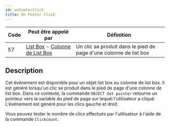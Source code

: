 ```yaml
---
id: onFooterClick
title: On Footer Click
---
```


| Code | Peut être appelé par                                                                                                  | Définition                                                        |
| ---- | --------------------------------------------------------------------------------------------------------------------- | ----------------------------------------------------------------- |
| 57   | [List Box](FormObjects/listbox_overview.md) - [Colonne de List Box](FormObjects/listbox_overview.md#list-box-columns) | Un clic se produit dans le pied de page d'une colonne de list box |


## Description

Cet événement est disponible pour un objet list box ou colonne de list box. Il est généré lorsqu'un clic se produit dans le pied de page d'une colonne de list box. Dans ce contexte, la commande `OBJECT Get pointer` retourne un pointeur vers la variable du pied de page sur lequel l'utilisateur a cliqué. L'événement est généré pour les clics gauche et droit.

Vous pouvez tester le nombre de clics effectués par l'utilisateur à l'aide de la commande `Clickcount`.
